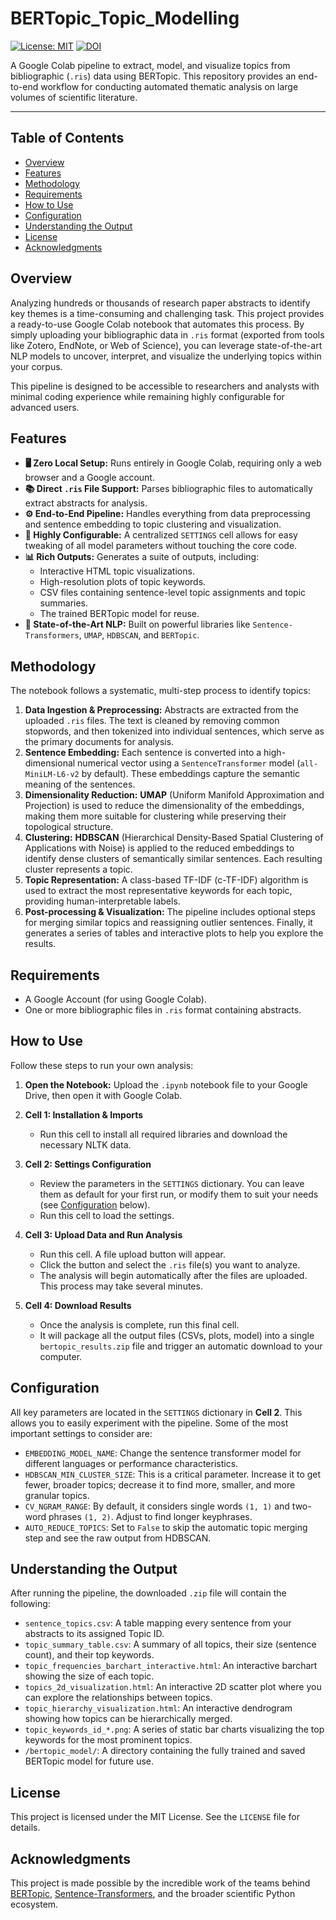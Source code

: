 # BERTopic_Topic_Modelling

[![License: MIT](https://img.shields.io/badge/License-MIT-yellow.svg)](https://opensource.org/licenses/MIT)
[![DOI](https://zenodo.org/badge/1050403474.svg)](https://doi.org/10.5281/zenodo.17054318)

A Google Colab pipeline to extract, model, and visualize topics from bibliographic (`.ris`) data using BERTopic. This repository provides an end-to-end workflow for conducting automated thematic analysis on large volumes of scientific literature.

---

## Table of Contents

- [Overview](#overview)
- [Features](#features)
- [Methodology](#methodology)
- [Requirements](#requirements)
- [How to Use](#how-to-use)
- [Configuration](#configuration)
- [Understanding the Output](#understanding-the-output)
- [License](#license)
- [Acknowledgments](#acknowledgments)

## Overview

Analyzing hundreds or thousands of research paper abstracts to identify key themes is a time-consuming and challenging task. This project provides a ready-to-use Google Colab notebook that automates this process. By simply uploading your bibliographic data in `.ris` format (exported from tools like Zotero, EndNote, or Web of Science), you can leverage state-of-the-art NLP models to uncover, interpret, and visualize the underlying topics within your corpus.

This pipeline is designed to be accessible to researchers and analysts with minimal coding experience while remaining highly configurable for advanced users.

## Features

-   **🖥️ Zero Local Setup:** Runs entirely in Google Colab, requiring only a web browser and a Google account.
-   **📚 Direct `.ris` File Support:** Parses bibliographic files to automatically extract abstracts for analysis.
-   **⚙️ End-to-End Pipeline:** Handles everything from data preprocessing and sentence embedding to topic clustering and visualization.
-   **🔧 Highly Configurable:** A centralized `SETTINGS` cell allows for easy tweaking of all model parameters without touching the core code.
-   **📊 Rich Outputs:** Generates a suite of outputs, including:
    -   Interactive HTML topic visualizations.
    -   High-resolution plots of topic keywords.
    -   CSV files containing sentence-level topic assignments and topic summaries.
    -   The trained BERTopic model for reuse.
-   **🤖 State-of-the-Art NLP:** Built on powerful libraries like `Sentence-Transformers`, `UMAP`, `HDBSCAN`, and `BERTopic`.

## Methodology

The notebook follows a systematic, multi-step process to identify topics:

1.  **Data Ingestion & Preprocessing:** Abstracts are extracted from the uploaded `.ris` files. The text is cleaned by removing common stopwords, and then tokenized into individual sentences, which serve as the primary documents for analysis.
2.  **Sentence Embedding:** Each sentence is converted into a high-dimensional numerical vector using a `SentenceTransformer` model (`all-MiniLM-L6-v2` by default). These embeddings capture the semantic meaning of the sentences.
3.  **Dimensionality Reduction:** **UMAP** (Uniform Manifold Approximation and Projection) is used to reduce the dimensionality of the embeddings, making them more suitable for clustering while preserving their topological structure.
4.  **Clustering:** **HDBSCAN** (Hierarchical Density-Based Spatial Clustering of Applications with Noise) is applied to the reduced embeddings to identify dense clusters of semantically similar sentences. Each resulting cluster represents a topic.
5.  **Topic Representation:** A class-based TF-IDF (c-TF-IDF) algorithm is used to extract the most representative keywords for each topic, providing human-interpretable labels.
6.  **Post-processing & Visualization:** The pipeline includes optional steps for merging similar topics and reassigning outlier sentences. Finally, it generates a series of tables and interactive plots to help you explore the results.

## Requirements

-   A Google Account (for using Google Colab).
-   One or more bibliographic files in `.ris` format containing abstracts.

## How to Use

Follow these steps to run your own analysis:

1.  **Open the Notebook:** Upload the `.ipynb` notebook file to your Google Drive, then open it with Google Colab.

2.  **Cell 1: Installation & Imports**
    -   Run this cell to install all required libraries and download the necessary NLTK data.

3.  **Cell 2: Settings Configuration**
    -   Review the parameters in the `SETTINGS` dictionary. You can leave them as default for your first run, or modify them to suit your needs (see [Configuration](#configuration) below).
    -   Run this cell to load the settings.

4.  **Cell 3: Upload Data and Run Analysis**
    -   Run this cell. A file upload button will appear.
    -   Click the button and select the `.ris` file(s) you want to analyze.
    -   The analysis will begin automatically after the files are uploaded. This process may take several minutes.

5.  **Cell 4: Download Results**
    -   Once the analysis is complete, run this final cell.
    -   It will package all the output files (CSVs, plots, model) into a single `bertopic_results.zip` file and trigger an automatic download to your computer.

## Configuration

All key parameters are located in the `SETTINGS` dictionary in **Cell 2**. This allows you to easily experiment with the pipeline. Some of the most important settings to consider are:

-   `EMBEDDING_MODEL_NAME`: Change the sentence transformer model for different languages or performance characteristics.
-   `HDBSCAN_MIN_CLUSTER_SIZE`: This is a critical parameter. Increase it to get fewer, broader topics; decrease it to find more, smaller, and more granular topics.
-   `CV_NGRAM_RANGE`: By default, it considers single words `(1, 1)` and two-word phrases `(1, 2)`. Adjust to find longer keyphrases.
-   `AUTO_REDUCE_TOPICS`: Set to `False` to skip the automatic topic merging step and see the raw output from HDBSCAN.

## Understanding the Output

After running the pipeline, the downloaded `.zip` file will contain the following:

-   `sentence_topics.csv`: A table mapping every sentence from your abstracts to its assigned Topic ID.
-   `topic_summary_table.csv`: A summary of all topics, their size (sentence count), and their top keywords.
-   `topic_frequencies_barchart_interactive.html`: An interactive barchart showing the size of each topic.
-   `topics_2d_visualization.html`: An interactive 2D scatter plot where you can explore the relationships between topics.
-   `topic_hierarchy_visualization.html`: An interactive dendrogram showing how topics can be hierarchically merged.
-   `topic_keywords_id_*.png`: A series of static bar charts visualizing the top keywords for the most prominent topics.
-   `/bertopic_model/`: A directory containing the fully trained and saved BERTopic model for future use.

## License

This project is licensed under the MIT License. See the `LICENSE` file for details.

## Acknowledgments

This project is made possible by the incredible work of the teams behind [BERTopic](https://maartengr.github.io/BERTopic/), [Sentence-Transformers](https://www.sbert.net/), and the broader scientific Python ecosystem.
